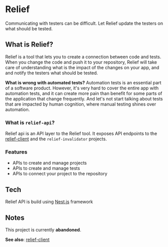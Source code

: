# Relief
Communicating with testers can be difficult. Let Relief update the testers on what should be tested.

## What is Relief?
Relief is a tool that lets you to create a connection between code and tests. When you change the code and push it to your repository, Relief will take care of understanding what
is the impact of the changes on your app, and and notify the testers what should be tested.

**What is wrong with automated tests?**
Automation tests is an essential part of a software product. However, it's very hard to cover the entire app with automation tests, and it can create more pain than benefit for
some parts of the application that change frequently. And let's not start talking about tests that are impacted by human cognition, where manual testing shines over automation.

### What is `relief-api`?
Relief api is an API layer to the Relief tool. It exposes API endpoints to the [relief-client](https://github.com/OleksandrDemian/relief-client) and the `relief-invalidator`
projects.

### Features
* APIs to create and manage projects
* APIs to create and manage tests
* APIs to connect your project to the repository

## Tech
Relief API is build using [Nest.js](https://nestjs.com/) framework

## Notes
This project is currently **abandoned**.

**See also**: [relief-client](https://github.com/OleksandrDemian/relief-client)
